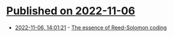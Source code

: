 # [Published on 2022-11-06](index.md)

* [2022-11-06, 14:01:21](https://news.ycombinator.com/item?id=33492716) - [The essence of Reed-Solomon coding](https://mazzo.li/posts/reed-solomon.html)
